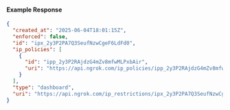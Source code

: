 <!-- Code generated for API Clients. DO NOT EDIT. -->

#### Example Response

```json
{
  "created_at": "2025-06-04T18:01:15Z",
  "enforced": false,
  "id": "ipx_2y3P2PA7Q3SeufNzwCgeF6LdFd0",
  "ip_policies": [
    {
      "id": "ipp_2y3P2RAjdzG4mZv8mfwMLPxbAir",
      "uri": "https://api.ngrok.com/ip_policies/ipp_2y3P2RAjdzG4mZv8mfwMLPxbAir"
    }
  ],
  "type": "dashboard",
  "uri": "https://api.ngrok.com/ip_restrictions/ipx_2y3P2PA7Q3SeufNzwCgeF6LdFd0"
}
```
